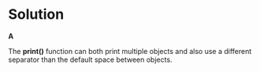 # Solution

**A**

The **print()** function can both print multiple objects and also use a different separator than the default space between objects.
